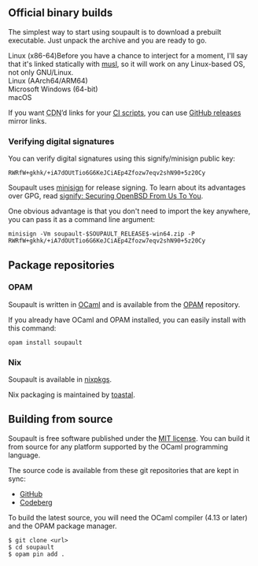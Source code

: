 ## Official binary builds

The simplest way to start using soupault is to download a prebuilt executable. Just unpack the archive and you are ready to go.

<dl>
  <dt>Linux (x86-64)<fn id="linux-musl">Before you have a chance to interject for a moment,
      I&apos;ll say that it&apos;s linked statically with <a href="https://musl.libc.org/">musl</a>, so it will work on any Linux-based OS,
      not only GNU/Linux.</span></dt>
  <dd><soupault-release platform="linux-x86_64" />
  <dt>Linux (AArch64/ARM64)</dt>
  <dd><soupault-release platform="linux-aarch64" />
  <dt>Microsoft Windows (64-bit)</dt>
  <dd><soupault-release platform="win64" /></dd>
  <dt>macOS</dt>
  <dd><soupault-release platform="macos-x86_64" /></dd>
</dl>

If you want <abbr title="content delivery network">CDN</abbr>’d links for your [<abbr title="continuous integration">CI</abbr> scripts](/tips-and-tricks/deployment/), you can use [GitHub releases](https://github.com/PataphysicalSociety/soupault/releases) mirror links.

### Verifying digital signatures

You can verify digital signatures using this signify/minisign public key:

```
RWRfW+gkhk/+iA7dOUtTio6G6KeJCiAEp4Zfozw7eqv2shN90+5z20Cy
```

Soupault uses [minisign](https://jedisct1.github.io/minisign/) for release signing. To learn about its advantages
over GPG, read [signify: Securing OpenBSD From Us To You](https://www.openbsd.org/papers/bsdcan-signify.html).

One obvious advantage is that you don't need to import the key anywhere, you can pass it as a command line argument:

```
minisign -Vm soupault-$SOUPAULT_RELEASE$-win64.zip -P RWRfW+gkhk/+iA7dOUtTio6G6KeJCiAEp4Zfozw7eqv2shN90+5z20Cy
```

## Package repositories

### OPAM

Soupault is written in [OCaml](https://ocaml.org) and is available from the [OPAM](https://opam.ocaml.org) repository.

If you already have OCaml and OPAM installed, you can easily install with this command:

```
opam install soupault
```

### Nix

Soupault is available in [nixpkgs](https://search.nixos.org/packages?channel=unstable&show=soupault&type=packages&query=soupault).

Nix packaging is maintained by [toastal](https://toast.al/).

## Building from source

Soupault is free software published under the [MIT license](https://mit-license.org/). You can build it from source for any
platform supported by the OCaml programming language.

The source code is available from these git repositories that are kept in sync:

* [GitHub](https://github.com/PataphysicalSociety/soupault)
* [Codeberg](https://codeberg.org/PataphysicalSociety/soupault)

To build the latest source, you will need the OCaml compiler (4.13 or later) and the OPAM package manager.

```shell-session
$ git clone <url>
$ cd soupault
$ opam pin add .

```
